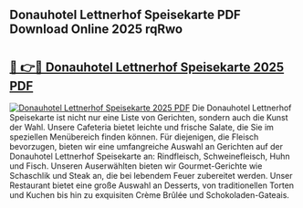 ## Donauhotel Lettnerhof Speisekarte PDF Download Online 2025 rqRwo

# <h2><a href="http://gccgzqt.nevu.top/?p=Donauhotel+Lettnerhof+Speisekarte">🔗 👉🔴 Donauhotel Lettnerhof Speisekarte 2025 PDF</a></h2>

[![Donauhotel Lettnerhof Speisekarte 2025 PDF](https://i.imgur.com/dBaPXMq.png)](http://gccgzqt.nevu.top/?p=Donauhotel+Lettnerhof+Speisekarte)
Die Donauhotel Lettnerhof Speisekarte ist nicht nur eine Liste von Gerichten, sondern auch die Kunst der Wahl. Unsere Cafeteria bietet leichte und frische Salate, die Sie im speziellen Menübereich finden können. Für diejenigen, die Fleisch bevorzugen, bieten wir eine umfangreiche Auswahl an Gerichten auf der Donauhotel Lettnerhof Speisekarte an: Rindfleisch, Schweinefleisch, Huhn und Fisch. Unseren Auserwählten bieten wir Gourmet-Gerichte wie Schaschlik und Steak an, die bei lebendem Feuer zubereitet werden. Unser Restaurant bietet eine große Auswahl an Desserts, von traditionellen Torten und Kuchen bis hin zu exquisiten Crème Brûlée und Schokoladen-Gateais.
